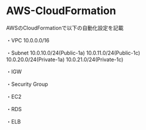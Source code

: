 # AWS-CloudFormation

AWSのCloudFormationで以下の自動化設定を記載

・VPC
  10.0.0.0/16
  
・Subnet
  10.0.10.0/24(Public-1a)
  10.0.11.0/24(Public-1c)
  10.0.20.0/24(Private-1a)
  10.0.21.0/24(Private-1c)
  
・IGW

・Security Group

・EC2

・RDS

・ELB
